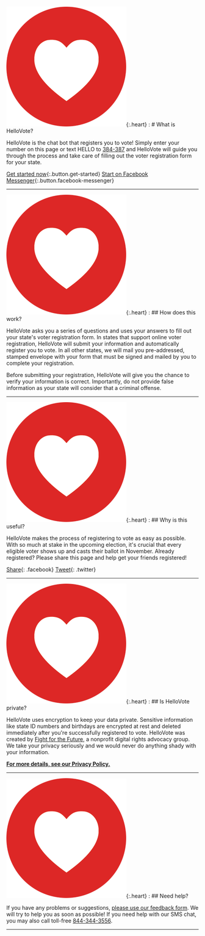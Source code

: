 ![](/images/heart.png){:.heart}
: # What is HelloVote?

  HelloVote is the chat bot that registers you to vote!
  Simply enter your number on this page or text HELLO to
  [384-387](sms://384387) and
  HelloVote will guide you through the process and take care of filling out the
  voter registration form for your state.

  [Get started now](#){:.button.get-started}
  [Start on Facebook Messenger](https://m.me/hellovote){:.button.facebook-messenger}

---

![](/images/heart.png){:.heart}
: ## How does this work?

  HelloVote asks you a series of questions and uses your answers to fill out
  your state's voter registration form. In states that support online voter
  registration, HelloVote will submit your information and automatically
  register you to vote. In all other states, we will mail you
  pre-addressed, stamped envelope with your form that must be signed and
  mailed by you to complete your registration.

  Before submitting your registration, HelloVote will give you
  the chance to verify your information is correct. Importantly, do not
  provide false information as your state will consider that a criminal offense.

---

![](/images/heart.png){:.heart}
: ## Why is this useful?

  HelloVote makes the process of registering to vote as easy as possible.
  With so much at stake in the upcoming election, it's crucial that every eligible
  voter shows up and casts their ballot in November. Already registered? Please
  share this page and help get your friends registered!

  [Share](https://www.facebook.com/sharer/sharer.php?u=http://www.hellovote.org){: .facebook}
  [Tweet](https://twitter.com/intent/tweet?text=http%3A%2F%2Fwww.hellovote.org){: .twitter}

---

![](/images/heart.png){:.heart}
: ## Is HelloVote private?

  HelloVote uses encryption to keep your data private. Sensitive information
  like state ID numbers and birthdays are encrypted at rest and
  deleted immediately after you're successfully registered to vote. HelloVote was created by
  [Fight for the Future](https://www.fightforthefuture.org), a nonprofit digital
  rights advocacy group. We take your privacy seriously and we would never do
  anything shady with your information.

  **[For more details, see our Privacy Policy.](https://www.fightforthefuture.org/privacy)**

---

![](/images/heart.png){:.heart}
: ## Need help?

  If you have any problems or suggestions,
  [please use our feedback form](https://docs.google.com/forms/d/e/1FAIpQLSd6dYLxLhnyv_bq734QmXP-TV4WQkMo2dX8mOhF4NJ5dMIXqw/viewform).
  We will try to help you as soon as possible! If you need help with our SMS
  chat, you may also call toll-free [844-344-3556](tel://18443443556).

---
